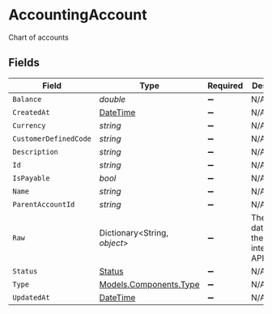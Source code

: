 # AccountingAccount

Chart of accounts


## Fields

| Field                                                                                 | Type                                                                                  | Required                                                                              | Description                                                                           |
| ------------------------------------------------------------------------------------- | ------------------------------------------------------------------------------------- | ------------------------------------------------------------------------------------- | ------------------------------------------------------------------------------------- |
| `Balance`                                                                             | *double*                                                                              | :heavy_minus_sign:                                                                    | N/A                                                                                   |
| `CreatedAt`                                                                           | [DateTime](https://learn.microsoft.com/en-us/dotnet/api/system.datetime?view=net-5.0) | :heavy_minus_sign:                                                                    | N/A                                                                                   |
| `Currency`                                                                            | *string*                                                                              | :heavy_minus_sign:                                                                    | N/A                                                                                   |
| `CustomerDefinedCode`                                                                 | *string*                                                                              | :heavy_minus_sign:                                                                    | N/A                                                                                   |
| `Description`                                                                         | *string*                                                                              | :heavy_minus_sign:                                                                    | N/A                                                                                   |
| `Id`                                                                                  | *string*                                                                              | :heavy_minus_sign:                                                                    | N/A                                                                                   |
| `IsPayable`                                                                           | *bool*                                                                                | :heavy_minus_sign:                                                                    | N/A                                                                                   |
| `Name`                                                                                | *string*                                                                              | :heavy_minus_sign:                                                                    | N/A                                                                                   |
| `ParentAccountId`                                                                     | *string*                                                                              | :heavy_minus_sign:                                                                    | N/A                                                                                   |
| `Raw`                                                                                 | Dictionary<String, *object*>                                                          | :heavy_minus_sign:                                                                    | The original data from the integration's API                                          |
| `Status`                                                                              | [Status](../../Models/Components/Status.md)                                           | :heavy_minus_sign:                                                                    | N/A                                                                                   |
| `Type`                                                                                | [Models.Components.Type](../../Models/Components/Type.md)                             | :heavy_minus_sign:                                                                    | N/A                                                                                   |
| `UpdatedAt`                                                                           | [DateTime](https://learn.microsoft.com/en-us/dotnet/api/system.datetime?view=net-5.0) | :heavy_minus_sign:                                                                    | N/A                                                                                   |